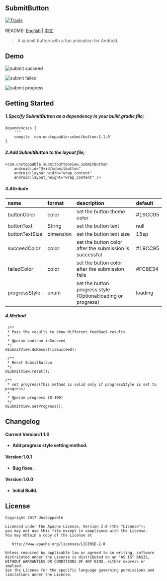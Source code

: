 ## SubmitButton

[![Travis](https://img.shields.io/badge/download-1.1.0-brightgreen.svg)](https://bintray.com/unstoppable/maven/submitbutton/1.1.0)


README: [English](https://github.com/Someonewow/SubmitButton/blob/master/README.md) | [中文](https://github.com/Someonewow/SubmitButton/blob/master/README-zh.md)


>A submit button with a fun animation for Android.

## Demo

![submit succeed](https://raw.githubusercontent.com/Someonewow/SubmitButton/master/screens/submitbutton_succeed.gif)

![submit failed](https://raw.githubusercontent.com/Someonewow/SubmitButton/master/screens/submitbutton_failed.gif)

![submit progress](https://raw.githubusercontent.com/Someonewow/SubmitButton/master/screens/submitbutton_progress.gif)

## Getting Started

##### 1.Specify SubmitButton as a dependency in your build.gradle file;

	dependencies {
		'''
    	compile 'com.unstoppable:submitbutton:1.1.0'
	}

##### 2.Add SubmitButton to the layout file;

	<com.unstoppable.submitbuttonview.SubmitButton
        android:id="@+id/submitbutton"
        android:layout_width="wrap_content"
        android:layout_height="wrap_content" />

##### 3.Attribute

| name          | format   | description                                           |default  |    
|:--------------|:-----    |:------------------------------------------------------|:--------|
|buttonColor    |color     |set the button theme color                             |#19CC95  |
|buttonText     |String    |set the button text                                    |null     |
|buttonTextSize |dimension |set the button text size                               |15sp     |
|succeedColor   |color     |set the button color after the submission is successful|#19CC95  |
|failedColor    |color     |set the button color after the submission fails        |#FC8E34  |
|progressStyle  |enum      |set the button progress style (Optional:loading or progress) |loading|

##### 4.Method
	
	 /**
     * Pass the results to show different feedback results
     *
     * @param boolean isSucceed 
     */
	mSubmitView.doResult(isSucceed);

	 /**
     * Reset SubmitButton 
     */
	mSubmitView.reset();

    /**
     * set progress(This method is valid only if progressStyle is set to progress)
     *
     * @param progress (0-100)
     */
    mSubmitView.setProgress();


## Changelog

#### Current Version:1.1.0

- **Add progress style setting mothod.**

#### Version:1.0.1

- **Bug fixes.**

#### Version:1.0.0

- **Initial Build.**

## License

	Copyright 2017 Unstoppable

	Licensed under the Apache License, Version 2.0 (the "License");
	you may not use this file except in compliance with the License.
	You may obtain a copy of the License at

	   http://www.apache.org/licenses/LICENSE-2.0

	Unless required by applicable law or agreed to in writing, software
	distributed under the License is distributed on an "AS IS" BASIS,
	WITHOUT WARRANTIES OR CONDITIONS OF ANY KIND, either express or implied.
	See the License for the specific language governing permissions and
	limitations under the License.
